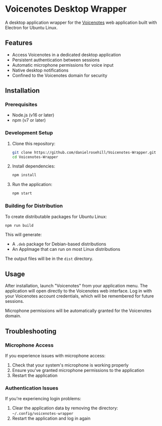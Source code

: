# Voicenotes Desktop Wrapper

A desktop application wrapper for the [Voicenotes](https://voicenotes.com) web application built with Electron for Ubuntu Linux.

## Features

- Access Voicenotes in a dedicated desktop application
- Persistent authentication between sessions
- Automatic microphone permissions for voice input
- Native desktop notifications
- Confined to the Voicenotes domain for security

## Installation

### Prerequisites

- Node.js (v16 or later)
- npm (v7 or later)

### Development Setup

1. Clone this repository:
   ```bash
   git clone https://github.com/danielrosehill/Voicenotes-Wrapper.git
   cd Voicenotes-Wrapper
   ```

2. Install dependencies:
   ```bash
   npm install
   ```

3. Run the application:
   ```bash
   npm start
   ```

### Building for Distribution

To create distributable packages for Ubuntu Linux:

```bash
npm run build
```

This will generate:
- A `.deb` package for Debian-based distributions
- An AppImage that can run on most Linux distributions

The output files will be in the `dist` directory.

## Usage

After installation, launch "Voicenotes" from your application menu. The application will open directly to the Voicenotes web interface. Log in with your Voicenotes account credentials, which will be remembered for future sessions.

Microphone permissions will be automatically granted for the Voicenotes domain.

## Troubleshooting

### Microphone Access

If you experience issues with microphone access:

1. Check that your system's microphone is working properly
2. Ensure you've granted microphone permissions to the application
3. Restart the application

### Authentication Issues

If you're experiencing login problems:

1. Clear the application data by removing the directory: `~/.config/voicenotes-wrapper`
2. Restart the application and log in again
 
